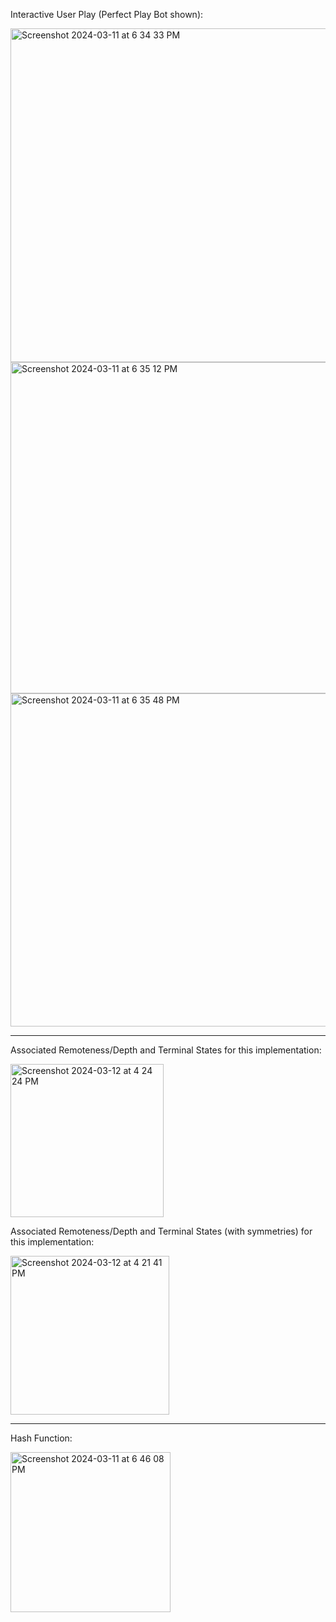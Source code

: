 Interactive User Play (Perfect Play Bot shown):

<img width="534" alt="Screenshot 2024-03-11 at 6 34 33 PM" src="https://github.com/asthary23/tic-tac-toe.py/assets/154309720/b6f2171b-5087-4bfd-ae1b-ade75903e686">
<img width="530" alt="Screenshot 2024-03-11 at 6 35 12 PM" src="https://github.com/asthary23/tic-tac-toe.py/assets/154309720/97cca371-e1fe-4b8b-ba75-2d4ca68b5469">
<img width="533" alt="Screenshot 2024-03-11 at 6 35 48 PM" src="https://github.com/asthary23/tic-tac-toe.py/assets/154309720/dc982ed2-640b-40ed-9702-1dbeb8b6edf9">

--------------

Associated Remoteness/Depth and Terminal States for this implementation: 

<img width="245" alt="Screenshot 2024-03-12 at 4 24 24 PM" src="https://github.com/asthary23/tic-tac-toe.py/assets/154309720/6b7402a7-f229-47ee-9a2a-f6873e3fcaa4">

Associated Remoteness/Depth and Terminal States (with symmetries) for this implementation: 

<img width="254" alt="Screenshot 2024-03-12 at 4 21 41 PM" src="https://github.com/asthary23/tic-tac-toe.py/assets/154309720/e68e6a46-ea40-4567-9c73-a2113907758d">

--------------

Hash Function: 

<img width="256" alt="Screenshot 2024-03-11 at 6 46 08 PM" src="https://github.com/asthary23/tic-tac-toe.py/assets/154309720/62a1e1ed-36fc-42de-8394-34dc42e2b54c">
